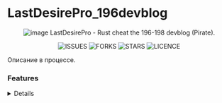 # LastDesirePro_196devblog
<div align="center">
  
![image](https://user-images.githubusercontent.com/59990384/217894647-65a9c489-69b5-4656-a418-870fd7bd8a8b.png)
LastDesirePro - Rust cheat the 196-198 devblog (Pirate).   </div>
<div align="center">
  
![ISSUES](https://img.shields.io/github/issues/DeftSolutions-dev/LastDesirePro_196devblog?style=for-the-badge)
![FORKS](https://img.shields.io/github/forks/DeftSolutions-dev/LastDesirePro_196devblog?style=for-the-badge)
![STARS](https://img.shields.io/github/stars/DeftSolutions-dev/LastDesirePro_196devblog?style=for-the-badge)
![LICENCE](https://img.shields.io/github/license/DeftSolutions-dev/LastDesirePro_196devblog?style=for-the-badge)
  
  </div>
Описание в процессе.

### Features
<details>
 <div>
        <h2>Features</h2>
        <ul>
          <div class="product-feature-list">
            <div>
              <p>Visual</p>
            </div>
            <div>
              <div></div>
              <div></div>
            </div>
            <div>
              <ul>
                <div class="product-feature-list">
                  <div>
                    <p>Players</p>
                  </div>
                  <div>
                    <div></div>
                    <div></div>
                  </div>
                  <div>
                    <ul>
                      <li>Players</li>
                      <li>Distance</li>
                      <li>Held Items</li>
                      <li>Sleeping</li>
                      <li>Sleeping</li>
                      <li>Bone</li>
                      <li>Is Visible</li>
                      <li>Bar Health</li>
                      <li>Box</li>
                      <li>Chams</li>
                      <li>Ignore Local</li>
                      <li>Player Belt</li>
                    </ul>
                  </div>
                </div>
                <div class="product-feature-list">
                  <div>
                    <p>Animals</p>
                  </div>
                  <div>
                    <div></div>
                    <div></div>
                  </div>
                  <div>
                    <ul>
                      <li>Stag</li>
                      <li>Wolf</li>
                      <li>Horse</li>
                      <li>Chicken</li>
                      <li>Bear</li>
                      <li>Boar</li>
                    </ul>
                  </div>
                </div>
                <div class="product-feature-list">
                  <div>
                    <p>Resources</p>
                  </div>
                  <div>
                    <div></div>
                    <div></div>
                  </div>
                  <div>
                    <ul>
                      <li>Stone</li>
                      <li>Metal</li>
                      <li>Sulfur</li>
                      <li>Bonus Marker</li>
                      <li>Spawned Stone</li>
                      <li>Spawned Metal</li>
                      <li>Spawned Sulfur</li>
                      <li>Spawned Sulfur</li>
                      <li>Spawned Mushroom</li>
                      <li>Spawned Wood</li>
                      <li>Spawned Pumpkin</li>
                      <li>Spawned Corn</li>
                    </ul>
                  </div>
                </div>
                <div class="product-feature-list">
                  <div>
                    <p>Home</p>
                  </div>
                  <div>
                    <div></div>
                    <div></div>
                  </div>
                  <div>
                    <ul>
                      <li>Small box</li>
                      <li>Big box</li>
                      <li>BBQ</li>
                      <li>Small Oil Refinery</li>
                      <li>Furnace</li>
                      <li>Repair bench</li>
                      <li>Furnace large</li>
                      <li>Dropbox</li>
                      <li>Stocking small</li>
                      <li>Stocking large</li>
                      <li>Research table</li>
                      <li>Fireplace</li>
                      <li>Workbench [1lvl]</li>
                      <li>Workbench [2lvl]</li>
                      <li>Workbench [3lvl]</li>
                      <li>Bar Health</li>
                      <li>Cupboard [Authorized Players, Bar Health]</li>
                      <li>Stesh [Bar Health]</li>
                      <li>Mine</li>
                      <li>Trap</li>
                      <li>Flame Turret</li>
                      <li>Gun Trap</li>
                      <li>Item</li>
                      <li>Rainbow Ammo/Gun [Ammout, Condition]</li>
                    </ul>
                  </div>
                </div>
                <div class="product-feature-list">
                  <div>
                    <p>Other</p>
                  </div>
                  <div>
                    <div></div>
                    <div></div>
                  </div>
                  <div>
                    <ul>
                      <li>Helicopter</li>
                      <li>Helicopter Crate</li>
                      <li>BradleyAPC</li>
                      <li>BradleyAPC Crate</li>
                      <li>Raid ESP</li>
                      <li>Monument Info</li>
                      <li>Supply Drop</li>
                      <li>Crate tools</li>
                      <li>Crate small</li>
                      <li>Crate normal</li>
                      <li>Crate normal food</li>
                      <li>Crate normal medical</li>
                      <li>Crate mine</li>
                      <li>Crate military</li>
                      <li>Crate elite</li>
                      <li>Barrel</li>
                      <li>Barrel fire</li>
                      <li>Oil barrel</li>
                      <li>Recycler</li>
                    </ul>
                  </div>
                </div>

              </ul>
            </div>
          </div>
          <div class="product-feature-list">
            <div>
              <p>Aim Bot</p>
            </div>
            <div>
              <div></div>
              <div></div>
            </div>
            <div>
              <ul>
                <div class="product-feature-list">
                  <div>
                    <p>Aim</p>
                  </div>
                  <div>
                    <div></div>
                    <div></div>
                  </div>
                  <div>
                    <ul>
                      <li>Aim [Head, Neck, Chest]</li>
                      <li>Aim Fov [0-380]</li>
                      <li>Prediction</li>
                      <li>Aim Key</li>
                    </ul>
                  </div>
                </div>
                <div class="product-feature-list">
                  <div>
                    <p>Silent</p>
                  </div>
                  <div>
                    <div></div>
                    <div></div>
                  </div>
                  <div>
                    <ul>
                      <li>Magic Bullet Player's [Detect Normal Server]</li>
                      <li>Silent Wall [Setting Bone to HitChange(Hit Players Bone)]</li>
                      <li>Fov [0-380]</li>
                      <li>Magic Bullet HeliCopter</li>
                    </ul>
                  </div>
                </div>
                <div class="product-feature-list">
                  <div>
                    <p>pSilent</p>
                  </div>
                  <div>
                    <div></div>
                    <div></div>
                  </div>
                  <div>
                    <ul>
                      <li>pSilent [Head, Chest, Body]</li>
                      <li>Target</li>
                      <li>pSilent Fov [0-380]</li>
                      <li>pSilent Key</li>
                      <li>maxDamage [HvH - Normal Server DETECTED]</li>
                      <li>pSilent Heli</li>
                      <li>pSilent Heli Key</li>
                    </ul>
                  </div>
                </div>
                <div class="product-feature-list">
                  <div>
                    <p>HitChange</p>
                  </div>
                  <div>
                    <div></div>
                    <div></div>
                  </div>
                  <div>
                    <ul>
                      <li>HitBox Helicopter [0-40m]</li>
                      <li>HitBox Players [0-3m, Head, Chest, Body]</li>
                      <li>Hit Effect Glass</li>
                      <li>Hit Helicopter Only Rotor</li>
                      <li>Hit Players Bone [Head, Chest, Body]</li>
                    </ul>
                  </div>
                </div>
                <div class="product-feature-list">
                  <div>
                    <p>Friend List</p>
                  </div>
                  <div>
                    <div></div>
                    <div></div>
                  </div>
                  <div>
                    <ul>
                      <li>Player Search [400m]</li>
                      <li>Add/Remove Friend's</li>
                      <li>No Damage Friend</li>
                    </ul>
                  </div>
                </div>
              </ul>
            </div>
          </div>
        </ul>
        <ul style="text-align: center !important;">
          <div class="product-feature-list">
            <div>
              <p>Radar 2D</p>
            </div>
            <div>
              <div></div>
              <div></div>
            </div>
            <div>
              <ul>
                <li>Radar Enabled [Static Local, Dynamic Local]</li>
                <li>Radar Players</li>
                <li>Radar NPC</li>
                <li>Ass Indicator Players</li>
                <li>Ass Indicator NPC</li>
                <li>Radar Size [0-200]</li>
                <li>Radar Radius [0-180]</li>
                <li>Radar Stag</li>
                <li>Radar Wolf</li>
                <li>Radar Horse</li>
                <li>Radar Chicken</li>
                <li>Radar Bear</li>
                <li>Radar Boar</li>
              </ul>
            </div>
          </div>

          <div class="product-feature-list">
            <div>
              <p>Aim Bot</p>
            </div>
            <div>
              <div></div>
              <div></div>
            </div>
            <div>
              <ul>
                <div class="product-feature-list">
                  <div>
                    <p>Aim</p>
                  </div>
                  <div>
                    <div></div>
                    <div></div>
                  </div>
                  <div>
                    <ul>
                      <li>Aim [Head, Neck, Chest]</li>
                      <li>Aim Fov [0-380]</li>
                      <li>Prediction</li>
                      <li>Aim Key</li>
                    </ul>
                  </div>
                </div>
                <div class="product-feature-list">
                  <div>
                    <p>Silent</p>
                  </div>
                  <div>
                    <div></div>
                    <div></div>
                  </div>
                  <div>
                    <ul>
                      <li>Magic Bullet Player's [Detect Normal Server]</li>
                      <li>Silent Wall [Setting Bone to HitChange(Hit Players Bone)]</li>
                      <li>Fov [0-380]</li>
                      <li>Magic Bullet HeliCopter</li>
                    </ul>
                  </div>
                </div>
                <div class="product-feature-list">
                  <div>
                    <p>pSilent</p>
                  </div>
                  <div>
                    <div></div>
                    <div></div>
                  </div>
                  <div>
                    <ul>
                      <li>pSilent [Head, Chest, Body]</li>
                      <li>Target</li>
                      <li>pSilent Fov [0-380]</li>
                      <li>pSilent Key</li>
                      <li>maxDamage [HvH - Normal Server DETECTED]</li>
                      <li>pSilent Heli</li>
                      <li>pSilent Heli Key</li>
                    </ul>
                  </div>
                </div>
                <div class="product-feature-list">
                  <div>
                    <p>HitChange</p>
                  </div>
                  <div>
                    <div></div>
                    <div></div>
                  </div>
                  <div>
                    <ul>
                      <li>HitBox Helicopter [0-40m]</li>
                      <li>HitBox Players [0-3m, Head, Chest, Body]</li>
                      <li>Hit Effect Glass</li>
                      <li>Hit Helicopter Only Rotor</li>
                      <li>Hit Players Bone [Head, Chest, Body]</li>
                    </ul>
                  </div>
                </div>
                <div class="product-feature-list">
                  <div>
                    <p>Friend List</p>
                  </div>
                  <div>
                    <div></div>
                    <div></div>
                  </div>
                  <div>
                    <ul>
                      <li>Player Search [400m]</li>
                      <li>Add/Remove Friend's</li>
                      <li>No Damage Friend</li>
                    </ul>
                  </div>
                </div>
              </ul>
            </div>
          </div>

          <div class="product-feature-list">
            <div>
              <p>Automatic</p>
            </div>
            <div>
              <div></div>
              <div></div>
            </div>
            <div>
              <ul>
                <div class="product-feature-list">
                  <div>
                    <p>AutoFarm</p>
                  </div>
                  <div>
                    <div></div>
                    <div></div>
                  </div>
                  <div>
                    <ul>
                      <li>AutoFarm Tree Marker</li>
                      <li>AutoFarm Ore Bonus</li>
                      <li>Farm Bot [Beta] [Stone, Metal, Sulfur, Tree]</li>
                      <li>Speed Bot [4-6m]</li>
                      <li>OnLadder</li>
                    </ul>
                  </div>
                </div>
                <div class="product-feature-list">
                  <div>
                    <p>Silent Melee</p>
                  </div>
                  <div>
                    <div></div>
                    <div></div>
                  </div>
                  <div>
                    <ul>
                      <li>Silent Melee to player [Head, Chest, Body]</li>
                      <li>Silent Melee to Animal's [Head]</li>
                      <li>Silent Melee to Object [Hit] [Speed 0-5]</li>
                      <li>Hammer Spam Glass to player</li>
                    </ul>
                  </div>
                </div>
                <div class="product-feature-list">
                  <div>
                    <p>PickUp</p>
                  </div>
                  <div>
                    <div></div>
                    <div></div>
                  </div>
                  <div>
                    <ul>
                      <li>AutoPickup Hemp</li>
                      <li>AutoPickup Stone</li>
                      <li>AutoPickup Metal</li>
                      <li>AutoPickup Sulfur</li>
                      <li>AutoPickup Wood</li>
                      <li>AutoPickup Corn</li>
                      <li>AutoPickup Pumpkin</li>
                      <li>AutoPickup Mushroom</li>
                      <li>AutoPickup Dropped Item</li>
                      <li>AutoPickup Timed Explosive</li>
                      <li>AutoPickup Mine</li>
                    </ul>
                  </div>
                </div>
                <div class="product-feature-list">
                  <div>
                    <p>Auto</p>
                  </div>
                  <div>
                    <div></div>
                    <div></div>
                  </div>
                  <div>
                    <ul>
                      <li>Auto Silent Reload</li>
                      <li>Auto Jump [Bhop, press Jump]</li>
                      <li>Auto Heal</li>
                      <li>Auto Heal Friend</li>
                      <li>Auto Revive</li>
                      <li>Auto OnTorch</li>
                      <li>Auto Drink</li>
                      <li>Auto Knok [Spam key]</li>
                      <li>Auto Open [Door]</li>
                      <li>Spam Guitar</li>
                      <li>Auto Lock CodeLock [Key, Unlock Key]</li>
                      <li>Auto Auth Cupboard</li>
                      <li>Auto Auth Turret</li>
                      <li>Auto Off Recycler</li>
                    </ul>
                  </div>
                </div>
                <div class="product-feature-list">
                  <div>
                    <p>Misc</p>
                  </div>
                  <div>
                    <div></div>
                    <div></div>
                  </div>
                  <div>
                    <ul>
                      <li>Magnit Player [Head, Magnit Key]</li>
                      <li>Suicide [Always Suicide, Suicide Key]</li>
                      <li>Spam Suicide [Spam Suicide Key]</li>
                      <li>Fast Throwing Grenades [DoThrow Key]</li>
                      <li>Fast Drop Grenades [DoDrop Key]</li>
                      <li>Rotate Build [Key Arrows]</li>
                      <li>UpGrade Build [0-4m, Wood, Stone, Metal, TopTier]</li>
                      <li>Always Upgrade</li>
                      <li>UpGrade Key</li>
                    </ul>
                  </div>
                </div>
              </ul>
            </div>
          </div>
        </ul>
        <ul>
          <div class="product-feature-list">
            <div>
              <p>Misc</p>
            </div>
            <div>
              <div></div>
              <div></div>
            </div>
            <div>
              <ul>
                <div class="product-feature-list">
                  <div>
                    <p>Weapon</p>
                  </div>
                  <div>
                    <div></div>
                    <div></div>
                  </div>
                  <div>
                    <ul>
                      <li>Recoil [0-100%]</li>
                      <li>Spread [0-100%]</li>
                      <li>Automatic</li>
                      <li>No Sway</li>
                      <li>Insta eoka</li>
                      <li>Insta bow</li>
                      <li>Fast Bullet</li>
                      <li>Thickness [0-100%]</li>
                      <li>Thickness Melee [0-100%]</li>
                      <li>Melee x2 Distance</li>
                      <li>Melee Farm only Bonus [Stone and Tree]</li>
                      <li>Fake Shoot [Fake Shoot Key]</li>
                      <li>Always Fake Shoot</li>
                      <li>Silent Shoot [Silent Shoot Key]</li>
                      <li>Pierce to Layer [Some Objects, Terrain, Barricade, Storage Container, Ore Resource, Tree]</li>
                      <li>Layer Mask [AI, Construction, Transparent, Debris, Default, Deployed, Ragdoll, Terrain, Tree, World, Water, Clutter]</li>
                      <li>Remove Layer Bind [LayerMask Key]</li>
                      <li>No Attack restriction</li>
                      <li>Aim in Heavy Armor</li>
                      <li>Shoot while sprinting</li>
                      <li>Fast Gun</li>
                      <li>No Bobbing</li>
                      <li>x6 Zoom [Zoom Key]</li>
                      <li>Crosshair [Custom, Swaston]</li>
                    </ul>
                  </div>
                </div>
                <div class="product-feature-list">
                  <div>
                    <p>Movement</p>
                  </div>
                  <div>
                    <div></div>
                    <div></div>
                  </div>
                  <div>
                    <ul>
                      <li>UI anti flyhack</li>
                      <li>Anti FlyHack</li>
                      <li>DebugCam [DebugCam Key]</li>
                      <li>Fly [Fly No Collision, Fly Key]</li>
                      <li>Speed [0-6m/s, Standing, Sprint, Sitting]</li>
                      <li>Speed Game [0-20, Speed Key]</li>
                      <li>3 Eyes [3 Eyes Key]</li>
                      <li>Spine [Anti-Aim]</li>
                      <li>No Steps</li>
                      <li>Walk on water</li>
                      <li>No Collision Tree</li>
                      <li>No Collision Players</li>
                      <li>No Damage Land [80%]</li>
                      <li>Big Jump</li>
                      <li>Inf Jump [OFF Bhop]</li>
                      <li>Spider</li>
                      <li>Up Eye [Up Eye Key]</li>
                    </ul>
                  </div>
                </div>
                <div class="product-feature-list">
                  <div>
                    <p>Misc</p>
                  </div>
                  <div>
                    <div></div>
                    <div></div>
                  </div>
                  <div>
                    <ul>
                      <li>Hit Logs [Time Hit Log: 0-10s]</li>
                      <li>Hit Marker [Default Color]</li>
                      <li>Hit Sound [1-4, Check Sound]</li>
                      <li>Move Line</li>
                      <li>Printing [Printing Key, Desktop]</li>
                      <li>Chat Spam [Text, Time: 0-6s]</li>
                      <li>Time [Time: 0-24Hour]</li>
                      <li>Custom Sky [Star: 0-1000, Atmosphere: 1-20]</li>
                      <li>System Marker [Name]</li>
                      <li>Add/Remove Marker</li>
                    </ul>
                  </div>
                </div>

              </ul>
            </div>
          </div>
          <div class="product-feature-list">
            <div>
              <p>Other</p>
            </div>
            <div>
              <div></div>
              <div></div>
            </div>
            <div>
              <ul>
                <li>Menu Key</li>
                <li>Connect to YRS</li>
                <li>BackGround Menu</li>
                <li>Load Cfg</li>
                <li>Save Cfg</li>
                <li>UnLoad</li>
                <li>Current Server Info</li>
                <li>Servеr Nаme</li>
              </ul>
            </div>
          </div>
</details>
